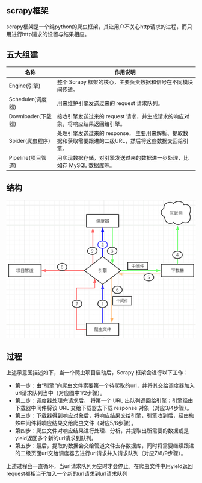 ## scrapy框架

scrapy框架是一个纯python的爬虫框架，其让用户不关心http请求的过程，而只用进行http请求的设置与结果相应。

##  五大组建

| 名称               | 作用说明                                                     |
| ------------------ | ------------------------------------------------------------ |
| Engine(引擎)       | 整个 Scrapy 框架的核心，主要负责数据和信号在不同模块间传递。 |
| Scheduler(调度器)  | 用来维护引擎发送过来的 request 请求队列。                    |
| Downloader(下载器) | 接收引擎发送过来的 request 请求，并生成请求的响应对象，将响应结果返回给引擎。 |
| Spider(爬虫程序)   | 处理引擎发送过来的 response， 主要用来解析、提取数据和获取需要跟进的二级URL，然后将这些数据交回给引擎。 |
| Pipeline(项目管道) | 用实现数据存储，对引擎发送过来的数据进一步处理，比如存 MySQL 数据库等。 |

## 结构

![](./image/scrapy结构.jpg)

## 过程

上述示意图描述如下，当一个爬虫项目启动后，Scrapy 框架会进行以下工作：

- 第一步：由“引擎”向爬虫文件索要第一个待爬取的url，并将其交给调度器加入url请求队列当中（对应图中1/2步骤）。 
- 第二步：调度器处理完请求后， 将第一个 URL 出队列返回给引擎；引擎经由下载器中间件将该 URL 交给下载器去下载 response 对象（对应3/4步骤）。
- 第三步：下载器得到响应对象后，将响应结果交给引擎，引擎收到后，经由蜘蛛中间件将响应结果交给爬虫文件（对应5/6步骤）。
- 第四步：爬虫文件对响应结果进行处理、分析，并提取出所需要的数据或是yield返回多个新的url请求到队列。
- 第五步：最后，提取的数据会交给管道文件去存数据库，同时将需要继续跟进的二级页面url交给调度器去进行url请求并入请求队列（对应7/8/9步骤）。


上述过程会一直循环，当url请求队列为空时才会停止。在爬虫文件中用yield返回request都相当于加入一个新的url请求到url请求队列